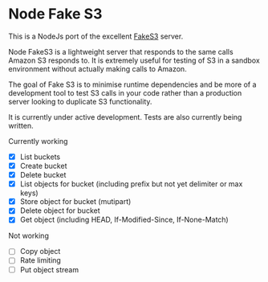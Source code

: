 Node Fake S3
==================

This is a NodeJs port of the excellent [FakeS3](https://github.com/jubos/fake-s3) server.

Node FakeS3 is a lightweight server that responds to the same calls Amazon S3 responds to. It is extremely useful for testing of S3 in a sandbox environment without actually making calls to Amazon.

The goal of Fake S3 is to minimise runtime dependencies and be more of a development tool to test S3 calls in your code rather than a production server looking to duplicate S3 functionality.

It is currently under active development. Tests are also currently being written.

Currently working

- [x] List buckets
- [x] Create bucket
- [x] Delete bucket
- [x] List objects for bucket (including prefix but not yet delimiter or max keys)
- [x] Store object for bucket (mutipart)
- [x] Delete object for bucket
- [x] Get object (including HEAD, If-Modified-Since, If-None-Match)

Not working

- [ ] Copy object
- [ ] Rate limiting
- [ ] Put object stream
